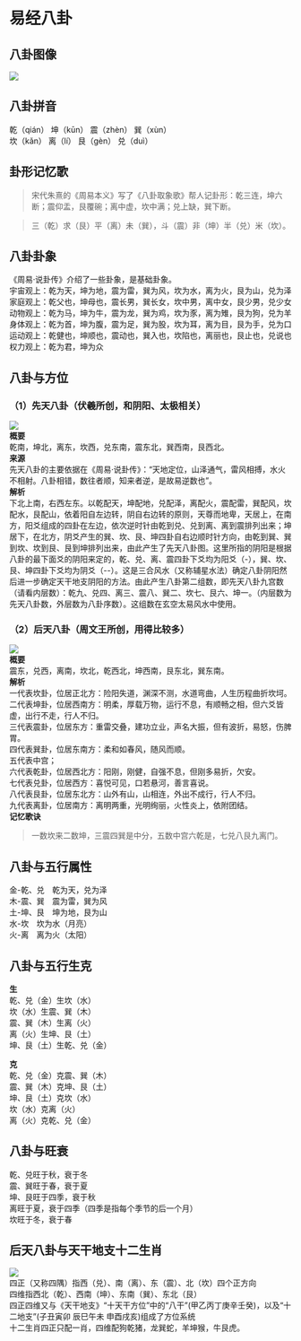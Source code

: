 # 易经八卦

## 八卦图像
![](assets/010/20180630-8ce03c97.png)  

## 八卦拼音
乾（qián）    坤（kūn）  震（zhèn）  巽（xùn）  
坎（kǎn）     离（lí）   艮（gèn）   兑（duì）

## 卦形记忆歌

> 宋代朱熹的《周易本义》写了《八卦取象歌》帮人记卦形：乾三连，坤六断；震仰盂，艮覆碗；离中虚，坎中满；兑上缺，巽下断。  

> 三（乾）求（艮）平（离）未（巽），斗（震）非（坤）半（兑）米（坎）。

## 八卦卦象

《周易·说卦传》介绍了一些卦象，是基础卦象。  
宇宙观上：乾为天，坤为地，震为雷，巽为风，坎为水，离为火，艮为山，兑为泽  
家庭观上：乾父也，坤母也，震长男，巽长女，坎中男，离中女，艮少男，兑少女  
动物观上：乾为马，坤为牛，震为龙，巽为鸡，坎为豕，离为雉，艮为狗，兑为羊  
身体观上：乾为首，坤为腹，震为足，巽为股，坎为耳，离为目，艮为手，兑为口  
运动观上：乾健也，坤顺也，震动也，巽入也，坎陷也，离丽也，艮止也，兑说也  
权力观上：乾为君，坤为众

## 八卦与方位

### （1）先天八卦（伏羲所创，和阴阳、太极相关）
![](assets/100/20180702-8088cf71.png)  
**概要**  
乾南，坤北，离东，坎西，兑东南，震东北，巽西南，艮西北。  
**来源**  
先天八卦的主要依据在《周易·说卦传》：“天地定位，山泽通气，雷风相搏，水火不相射。八卦相错，数往者顺，知来者逆，是故易逆数也”。  
**解析**  
下北上南，右西左东。以乾配天，坤配地，兑配泽，离配火，震配雷，巽配风，坎配水，艮配山，依着阳自左边转，阴自右边转的原则，天尊而地卑，天居上，在南方，阳爻组成的四卦在左边，依次逆时针由乾到兑、兑到离、离到震排列出来；坤居下，在北方，阴爻产生的巽、坎、艮、坤四卦自右边顺时针方向，由乾到巽、巽到坎、坎到艮、艮到坤排列出来，由此产生了先天八卦图。这里所指的阴阳是根据八卦的最下面爻的阴阳来定的，乾、兑、离、震四卦下爻均为阳爻（-），巽、坎、艮、坤四卦下爻均为阴爻（--）。这是三合风水（又称辅星水法）确定八卦阴阳然后进一步确定天干地支阴阳的方法。由此产生八卦第二组数，即先天八卦九宫数（请看内层数）：乾九、兑四、离三、震八、巽二、坎七、艮六、坤一。（内层数为先天八卦数，外层数为八卦序数）。这组数在玄空太易风水中使用。  
### （2）后天八卦（周文王所创，用得比较多）
![](assets/100/20180702-4f423a47.png)  
**概要**  
震东，兑西，离南，坎北，乾西北，坤西南，艮东北，巽东南。  
**解析**  
一代表坎卦，位居正北方：险阳失道，渊深不测，水道弯曲，人生历程曲折坎坷。  
二代表坤卦，位居西南方：明柔，厚载万物，运行不息，有顺畅之相，但六爻皆虚，出行不走，行人不归。  
三代表震卦，位居东方：重雷交叠，建功立业，声名大振，但有波折，易怒，伤脾胃。  
 四代表巽卦，位居东南方：柔和如春风，随风而顺。  
五代表中宫；   
六代表乾卦，位居西北方：阳刚，刚健，自强不息，但刚多易折，欠安。  
七代表兑卦，位居西方：喜悦可见，口若悬河，善言喜说。  
八代表艮卦，位居东北方：山外有山，山相连，外出不成行，行人不归。  
九代表离卦，位居南方：离明两重，光明绚丽，火性炎上，依附团结。  
**记忆歌诀**  
> 一数坎来二数坤，三震四巽是中分，五数中宫六乾是，七兑八艮九离门。

## 八卦与五行属性

金-乾、兑　乾为天，兑为泽  
木-震、巽　震为雷，巽为风  
土-坤、艮　坤为地，艮为山  
水-坎　坎为水（月亮）  
火-离　离为火（太阳）  

## 八卦与五行生克
**生**  
乾、兑（金）生坎（水）  
坎（水）生震、巽（木）  
震、巽（木）生离（火）  
离（火）生坤、艮（土）  
坤、艮（土）生乾、兑（金）  

**克**  
乾、兑（金）克震、巽（木）  
震、巽（木）克坤、艮（土）  
坤、艮（土）克坎（水）  
坎（水）克离（火）  
离（火）克乾、兑（金）  

## 八卦与旺衰

乾、兑旺于秋，衰于冬  
震、巽旺于春，衰于夏  
坤、艮旺于四季，衰于秋  
离旺于夏，衰于四季（四季是指每个季节的后一个月）  
坎旺于冬，衰于春  

## 后天八卦与天干地支十二生肖

![](assets/100/20180702-e767395a.png)  
四正（又称四隅）指西（兑）、南（离）、东（震）、北（坎）四个正方向  
四维指西北（乾）、西南（坤）、东南（巽）、东北（艮）  
四正四维又与《天干地支》“十天干方位”中的“八干”(甲乙丙丁庚辛壬癸)，以及“十二地支”(子丑寅卯 辰巳午未 申酉戌亥)组成了方位系统  
十二生肖四正只配一肖，四维配狗乾猪，龙巽蛇，羊坤猴，牛艮虎。
